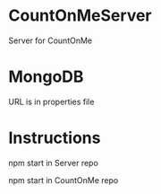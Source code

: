 # CountOnMeServer
Server for CountOnMe

# MongoDB
URL is in properties file

# Instructions
npm start in Server repo

npm start in CountOnMe repo
